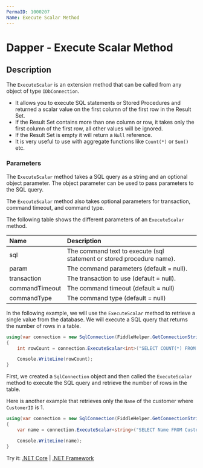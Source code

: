 ```yaml
---
PermaID: 1000207
Name: Execute Scalar Method
---
```


# Dapper - Execute Scalar Method

## Description

The `ExecuteScalar` is an extension method that can be called from any object of type `IDbConnection`. 

 - It allows you to execute SQL statements or Stored Procedures and returned a scalar value on the first column of the first row in the Result Set. 
 - If the Result Set contains more than one column or row, it takes only the first column of the first row, all other values will be ignored. 
 - If the Result Set is empty it will return a `Null` reference. 
 - It is very useful to use with aggregate functions like `Count(*)` or `Sum()` etc. 


### Parameters

The `ExecuteScalar` method takes a SQL query as a string and an optional object parameter. The object parameter can be used to pass parameters to the SQL query.

The `ExecuteScalar` method also takes optional parameters for transaction, command timeout, and command type.

The following table shows the different parameters of an `ExecuteScalar` method.

| Name | Description |
| :--- | :---------- |
| sql            | The command text to execute (sql statement or stored procedure name). |
| param          | The command parameters (default = null). |
| transaction    | The transaction to use (default = null). |
| commandTimeout | The command timeout (default = null) |
| commandType    | The command type (default = null) |

In the following example, we will use the `ExecuteScalar` method to retrieve a single value from the database. We will execute a SQL query that returns the number of rows in a table.

```csharp
using(var connection = new SqlConnection(FiddleHelper.GetConnectionStringSqlServer()))
{
    int rowCount = connection.ExecuteScalar<int>("SELECT COUNT(*) FROM Customers;");

    Console.WriteLine(rowCount);
}
```

First, we created a `SqlConnection` object and then called the `ExecuteScalar` method to execute the SQL query and retrieve the number of rows in the table.

Here is another example that retrieves only the `Name` of the customer where `CustomerID` is 1.

```csharp
using(var connection = new SqlConnection(FiddleHelper.GetConnectionStringSqlServer()))
{
    var name = connection.ExecuteScalar<string>("SELECT Name FROM Customers WHERE CustomerID = 1;");

    Console.WriteLine(name);
}
```

Try it: [.NET Core](https://dotnetfiddle.net/JdlLM1) | [.NET Framework](https://dotnetfiddle.net/W7VwHn)
